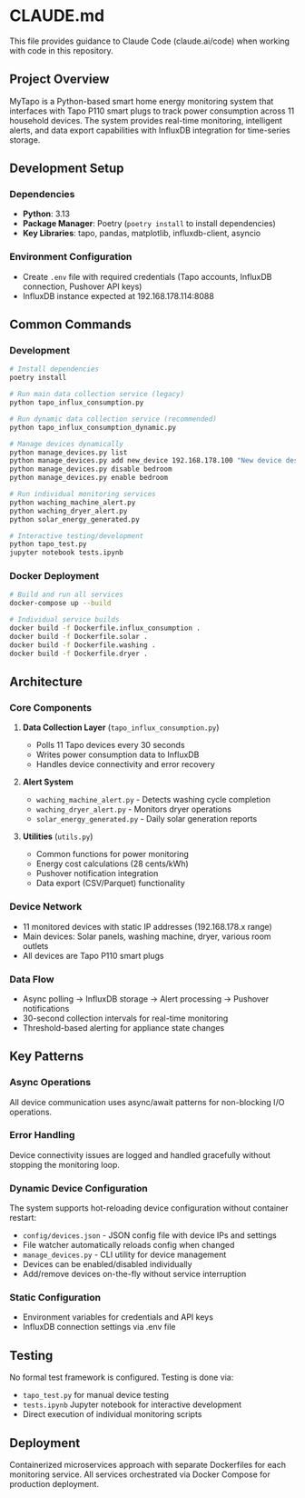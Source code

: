 # CLAUDE.md

This file provides guidance to Claude Code (claude.ai/code) when working with code in this repository.

## Project Overview

MyTapo is a Python-based smart home energy monitoring system that interfaces with Tapo P110 smart plugs to track power consumption across 11 household devices. The system provides real-time monitoring, intelligent alerts, and data export capabilities with InfluxDB integration for time-series storage.

## Development Setup

### Dependencies
- **Python**: 3.13
- **Package Manager**: Poetry (`poetry install` to install dependencies)
- **Key Libraries**: tapo, pandas, matplotlib, influxdb-client, asyncio

### Environment Configuration
- Create `.env` file with required credentials (Tapo accounts, InfluxDB connection, Pushover API keys)
- InfluxDB instance expected at 192.168.178.114:8088

## Common Commands

### Development
```bash
# Install dependencies
poetry install

# Run main data collection service (legacy)
python tapo_influx_consumption.py

# Run dynamic data collection service (recommended)
python tapo_influx_consumption_dynamic.py

# Manage devices dynamically
python manage_devices.py list
python manage_devices.py add new_device 192.168.178.100 "New device description"
python manage_devices.py disable bedroom
python manage_devices.py enable bedroom

# Run individual monitoring services
python waching_machine_alert.py
python waching_dryer_alert.py  
python solar_energy_generated.py

# Interactive testing/development
python tapo_test.py
jupyter notebook tests.ipynb
```

### Docker Deployment
```bash
# Build and run all services
docker-compose up --build

# Individual service builds
docker build -f Dockerfile.influx_consumption .
docker build -f Dockerfile.solar .
docker build -f Dockerfile.washing .
docker build -f Dockerfile.dryer .
```

## Architecture

### Core Components

1. **Data Collection Layer** (`tapo_influx_consumption.py`)
   - Polls 11 Tapo devices every 30 seconds
   - Writes power consumption data to InfluxDB
   - Handles device connectivity and error recovery

2. **Alert System**
   - `waching_machine_alert.py` - Detects washing cycle completion
   - `waching_dryer_alert.py` - Monitors dryer operations
   - `solar_energy_generated.py` - Daily solar generation reports

3. **Utilities** (`utils.py`)
   - Common functions for power monitoring
   - Energy cost calculations (28 cents/kWh)
   - Pushover notification integration
   - Data export (CSV/Parquet) functionality

### Device Network
- 11 monitored devices with static IP addresses (192.168.178.x range)
- Main devices: Solar panels, washing machine, dryer, various room outlets
- All devices are Tapo P110 smart plugs

### Data Flow
- Async polling → InfluxDB storage → Alert processing → Pushover notifications
- 30-second collection intervals for real-time monitoring
- Threshold-based alerting for appliance state changes

## Key Patterns

### Async Operations
All device communication uses async/await patterns for non-blocking I/O operations.

### Error Handling
Device connectivity issues are logged and handled gracefully without stopping the monitoring loop.

### Dynamic Device Configuration
The system supports hot-reloading device configuration without container restart:
- `config/devices.json` - JSON config file with device IPs and settings
- File watcher automatically reloads config when changed  
- `manage_devices.py` - CLI utility for device management
- Devices can be enabled/disabled individually
- Add/remove devices on-the-fly without service interruption

### Static Configuration  
- Environment variables for credentials and API keys
- InfluxDB connection settings via .env file

## Testing

No formal test framework is configured. Testing is done via:
- `tapo_test.py` for manual device testing
- `tests.ipynb` Jupyter notebook for interactive development
- Direct execution of individual monitoring scripts

## Deployment

Containerized microservices approach with separate Dockerfiles for each monitoring service. All services orchestrated via Docker Compose for production deployment.